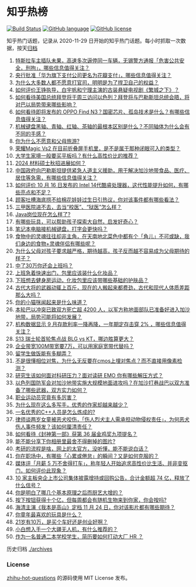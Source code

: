 # 知乎热榜
[![Build Status](https://github.com/ToWeLong/zhihu-hot-questions/workflows/CI/badge.svg)](https://github.com/ToWeLong/zhihu-hot-questions/actions)
[![GitHub language](https://img.shields.io/badge/language-golang-orange.svg)](https://golang.org/)
[![GitHub license](https://img.shields.io/github/license/ToWeLong/zhihu-hot-questions)](https://github.com/ToWeLong/zhihu-hot-questions/blob/main/LICENSE)

知乎热门话题，记录从 2020-11-29 日开始的知乎热门话题。每小时抓取一次数据，按天[归档](./archives)

<!-- BEGIN -->

1. [特斯拉车主插队未果，高速多次逼停同一车辆，无锡警方通报「危害公共安全，刑拘」，哪些信息值得关注？](https://www.zhihu.com/question/626405532)
1. [央行批准「华为旗下支付公司更名为花瓣支付」，哪些信息值得关注？](https://www.zhihu.com/question/626374139)
1. [为什么大多数人都不愿意打官司，明明是为了捍卫自己的权益？](https://www.zhihu.com/question/625785672)
1. [如何评价王铮执导，白宇帆和宁理主演的古装悬疑电视剧《繁城之下》？](https://www.zhihu.com/question/625357975)
1. [如何看待美国总统拜登将于周三访问以色列？拜登将与巴勒斯坦总统会晤，将对巴以局势带来哪些影响？](https://www.zhihu.com/question/626449805)
1. [如何看待即将发布的 OPPO Find N3？国密芯片、孤岛技术是什么？有哪些信息值得关注？](https://www.zhihu.com/question/626365965)
1. [机械键盘黑轴、青轴、红轴、茶轴的最根本区别是什么？不同轴体为什么会有不同的手感？](https://www.zhihu.com/question/602999546)
1. [你为什么不愿意和父母旅游?](https://www.zhihu.com/question/293045632)
1. [荣耀Magic Vs2 在目前折叠屏手机里，是不是属于那种闭眼可入的类型？](https://www.zhihu.com/question/626415759)
1. [大学生家境一般要买平板吗？有什么高性价比的推荐？](https://www.zhihu.com/question/625550580)
1. [2024 材料硕士秋招进展如何？](https://www.zhihu.com/question/611877772)
1. [中国政府向巴勒斯坦提供紧急人道主义援助，用于解决加沙地带食品、医疗、居住等急需，有哪些信息值得关注？](https://www.zhihu.com/question/626355093)
1. [如何评价 10 月 16 日发布的 Intel 14代酷睿处理器，这代性能提升如何，有哪些亮点和不足？](https://www.zhihu.com/question/626356832)
1. [顾客吐槽海底捞不给棉花娃娃过生日引热议，你对该事件都有哪些看法？](https://www.zhihu.com/question/626304934)
1. [三甲医院进不去，去当“校医”、“狱医”怎么样？](https://www.zhihu.com/question/622221507)
1. [Java岗位现在怎么样了?](https://www.zhihu.com/question/606725081)
1. [有哪些玩具，可以帮助孩子探索大自然，启发好奇心？](https://www.zhihu.com/question/304724468)
1. [笔记本电脑接机械键盘，打字会更快吗？](https://www.zhihu.com/question/625781362)
1. [食物中的灵魂往往却非主角，在天南地北菜色中都有个「角儿」不可或缺，我们身边的食物+灵魂伴侣有哪些呢？](https://www.zhihu.com/question/626355271)
1. [为什么父母对孩子要求越严格，期待越高，孩子反而越不容易成为父母期待的样子？](https://www.zhihu.com/question/573866458)
1. [中了30万你还会上班吗？](https://www.zhihu.com/question/626183652)
1. [上班急着快速出门，包里应该装什么化妆品？](https://www.zhihu.com/question/624474606)
1. [下班想去健身房运动，化妆包里应该带哪些基础的护肤品？](https://www.zhihu.com/question/622787607)
1. [古代大将的武器动辄上百斤，现在的人搬起来都费劲，古代和现代人体质差距那么大吗？](https://www.zhihu.com/question/518419557)
1. [你的小猫咪闻起来是什么味道？](https://www.zhihu.com/question/622099387)
1. [本轮巴以冲突已致双方死亡超 4200 人，以军方称地面部队已准备好进入加沙地带，局势可能将如何发展？](https://www.zhihu.com/question/626448623)
1. [机构数据显示 9 月存款利率一降再降，一年期定存击穿 2% ，哪些信息值得关注？](https://www.zhihu.com/question/626315998)
1. [S13 瑞士轮首轮焦点战 BLG vs KT，哪边胜算更大？](https://www.zhihu.com/question/626321835)
1. [企业带宽100M带宽要7万，可以用家庭宽带代替吗？](https://www.zhihu.com/question/331505875)
1. [留学生做饭能有多糊弄？](https://www.zhihu.com/question/625946489)
1. [不是很懂相位对焦，为什么无反要在cmos上埋对焦点？而不直接用像素检测？](https://www.zhihu.com/question/333434033)
1. [研究生该如何面对科研压力？面对读研 EMO 你有哪些解压方式？](https://www.zhihu.com/question/623119507)
1. [以色列国防军会对加沙地带实施大规模地面进攻吗？在加沙打巷战巴以双方准备了哪些武器，双方实力如何？](https://www.zhihu.com/question/626306322)
1. [职业运动员究竟有多厉害？](https://www.zhihu.com/question/274958537)
1. [为什么现在这么多写手，优秀的作家却越来越少？](https://www.zhihu.com/question/367934636)
1. [一名优秀的C++人员是怎么炼成的?](https://www.zhihu.com/question/621331372)
1. [律师谈两岁女童被恶犬咬伤，「伤人烈犬主人需承担动物侵权责任」，为何恶犬伤人事件频发？该如何厘清责任？](https://www.zhihu.com/question/626449915)
1. [如何看待《封神第一部》获第 36 届金鸡奖九项提名？](https://www.zhihu.com/question/626225427)
1. [能不能分享下你相册里最舍不得删掉的图片?](https://www.zhihu.com/question/618611321)
1. [考研的流程是啥，网上的太官方，没听懂，能不能说白话？](https://www.zhihu.com/question/502521208)
1. [你在职场中，有哪些「心累或倦怠」的瞬间？又是如何克服的？](https://www.zhihu.com/question/626347401)
1. [媒体评「月薪 5 万不舍得打车」，称年轻人开始追求高性价比生活、并非变抠门，如何评价此现象？](https://www.zhihu.com/question/626306424)
1. [10 家主板央企上市公司集体披露增持或回购公告，合计金额超 74 亿，释放了什么信号？](https://www.zhihu.com/question/626405507)
1. [你是明白了哪几个基本原理之后而厨艺大增的？](https://www.zhihu.com/question/21696230)
1. [按下按钮获得十个亿，但每周都会有随机生物来到你家，你会按吗?](https://www.zhihu.com/question/607969602)
1. [海清主演《我本是高山》定档 11 月 24 日，你对该影片都有哪些期待？](https://www.zhihu.com/question/625925251)
1. [你童年最喜欢的玩具是什么？](https://www.zhihu.com/question/623844713)
1. [21岁有10万，是买个车好还是创业好啊？](https://www.zhihu.com/question/626207809)
1. [小白想入手一个大疆无人机，有什么推荐的？](https://www.zhihu.com/question/369753146)
1. [作为一名普通二本学校学生，简历要如何打动大厂 HR ？](https://www.zhihu.com/question/622553890)

<!-- END -->

历史归档 [./archives](./archives)


### License
[zhihu-hot-questions](https://github.com/towelong/zhihu-hot-questions) 的源码使用 MIT License 发布。